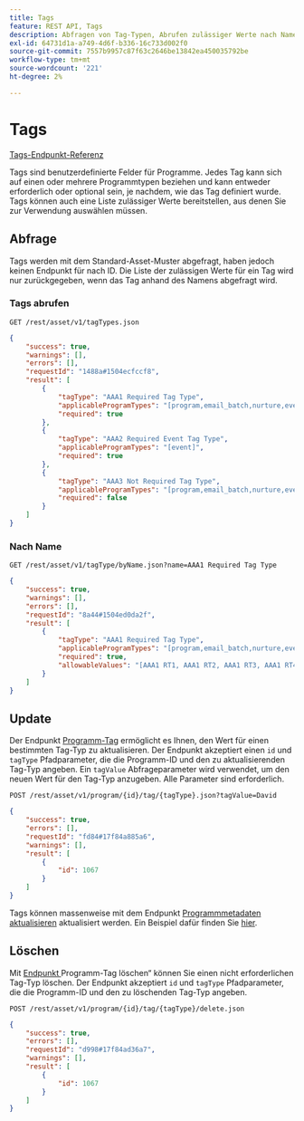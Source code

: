```yaml
---
title: Tags
feature: REST API, Tags
description: Abfragen von Tag-Typen, Abrufen zulässiger Werte nach Namen, Aktualisieren oder Löschen von Programm-Tags in Marketo über die REST Asset-API, mit Anfragebeispielen.
exl-id: 64731d1a-a749-4d6f-b336-16c733d002f0
source-git-commit: 7557b9957c87f63c2646be13842ea450035792be
workflow-type: tm+mt
source-wordcount: '221'
ht-degree: 2%

---
```


# Tags

[Tags-Endpunkt-Referenz](https://developer.adobe.com/marketo-apis/api/asset/#tag/Tags)

Tags sind benutzerdefinierte Felder für Programme. Jedes Tag kann sich auf einen oder mehrere Programmtypen beziehen und kann entweder erforderlich oder optional sein, je nachdem, wie das Tag definiert wurde. Tags können auch eine Liste zulässiger Werte bereitstellen, aus denen Sie zur Verwendung auswählen müssen.

## Abfrage

Tags werden mit dem Standard-Asset-Muster abgefragt, haben jedoch keinen Endpunkt für nach ID. Die Liste der zulässigen Werte für ein Tag wird nur zurückgegeben, wenn das Tag anhand des Namens abgefragt wird.

### Tags abrufen

```
GET /rest/asset/v1/tagTypes.json
```

```json
{
    "success": true,
    "warnings": [],
    "errors": [],
    "requestId": "1488a#1504ecfccf8",
    "result": [
        {
            "tagType": "AAA1 Required Tag Type",
            "applicableProgramTypes": "[program,email_batch,nurture,event,webinar]",
            "required": true
        },
        {
            "tagType": "AAA2 Required Event Tag Type",
            "applicableProgramTypes": "[event]",
            "required": true
        },
        {
            "tagType": "AAA3 Not Required Tag Type",
            "applicableProgramTypes": "[program,email_batch,nurture,event,webinar]",
            "required": false
        }
    ]
}
```

### Nach Name

```
GET /rest/asset/v1/tagType/byName.json?name=AAA1 Required Tag Type
```

```json
{
    "success": true,
    "warnings": [],
    "errors": [],
    "requestId": "8a44#1504ed0da2f",
    "result": [
        {
            "tagType": "AAA1 Required Tag Type",
            "applicableProgramTypes": "[program,email_batch,nurture,event,webinar]",
            "required": true,
            "allowableValues": "[AAA1 RT1, AAA1 RT2, AAA1 RT3, AAA1 RT4]"
        }
    ]
}
```

## Update

Der Endpunkt [Programm-Tag](https://developer.adobe.com/marketo-apis/api/asset/#tag/Programs/operation/updateProgramUsingPOST) ermöglicht es Ihnen, den Wert für einen bestimmten Tag-Typ zu aktualisieren. Der Endpunkt akzeptiert einen `id` und `tagType` Pfadparameter, die die Programm-ID und den zu aktualisierenden Tag-Typ angeben. Ein `tagValue` Abfrageparameter wird verwendet, um den neuen Wert für den Tag-Typ anzugeben. Alle Parameter sind erforderlich.

```
POST /rest/asset/v1/program/{id}/tag/{tagType}.json?tagValue=David
```

```json
{
    "success": true,
    "errors": [],
    "requestId": "fd84#17f84a885a6",
    "warnings": [],
    "result": [
        {
            "id": 1067
        }
    ]
}
```

Tags können massenweise mit dem Endpunkt [Programmmetadaten aktualisieren](https://developer.adobe.com/marketo-apis/api/asset/#tag/Programs/operation/updateProgramUsingPOST) aktualisiert werden. Ein Beispiel dafür finden Sie [hier](programs.md#update).

## Löschen

Mit [ Endpunkt ](https://developer.adobe.com/marketo-apis/api/asset/#tag/Programs/operation/deleteProgramUsingPOST)Programm-Tag löschen“ können Sie einen nicht erforderlichen Tag-Typ löschen. Der Endpunkt akzeptiert `id` und `tagType` Pfadparameter, die die Programm-ID und den zu löschenden Tag-Typ angeben.

```
POST /rest/asset/v1/program/{id}/tag/{tagType}/delete.json
```

```json
{
    "success": true,
    "errors": [],
    "requestId": "d998#17f84ad36a7",
    "warnings": [],
    "result": [
        {
            "id": 1067
        }
    ]
}
```

